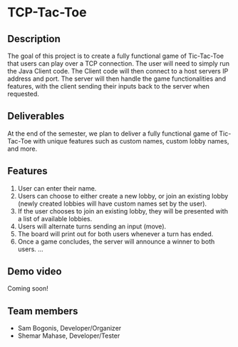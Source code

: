 # TCP-Tac-Toe

## Description

The goal of this project is to create a fully functional game of Tic-Tac-Toe that
users can play over a TCP connection. The user will need to simply run the Java Client code. 
The Client code will then connect to a host servers IP address and port.
The server will then handle the game functionalities and features,
with the client sending their inputs back to the server when requested.

## Deliverables

At the end of the semester, we plan to deliver a fully functional game of Tic-Tac-Toe with
unique features such as custom names, custom lobby names, and more.

## Features 

1. User can enter their name.
2. Users can choose to either create a new lobby, or join an existing lobby (newly created lobbies will have custom names set by the user).
3. If the user chooses to join an existing lobby, they will be presented with a list of available lobbies.
4. Users will alternate turns sending an input (move).
5. The board will print out for both users whenever a turn has ended.
6. Once a game concludes, the server will announce a winner to both users.
...

## Demo video

Coming soon!

## Team members

* Sam Bogonis, Developer/Organizer
* Shemar Mahase, Developer/Tester

